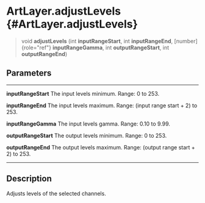 ArtLayer.adjustLevels {#ArtLayer.adjustLevels}
=====================

> void **adjustLevels** (int **inputRangeStart**, int **inputRangeEnd**,
> [number]{role="ref"} **inputRangeGamma**, int **outputRangeStart**,
> int **outputRangeEnd**)

Parameters
----------

  ---------------------- -----------------------------------------------------
  **inputRangeStart**    The input levels minimum. Range: 0 to 253.

  **inputRangeEnd**      The input levels maximum. Range: (input range start +
                         2) to 253.

  **inputRangeGamma**    The input levels gamma. Range: 0.10 to 9.99.

  **outputRangeStart**   The output levels minimum. Range: 0 to 253.

  **outputRangeEnd**     The output levels maximum. Range: (output range start
                         + 2) to 253.
  ---------------------- -----------------------------------------------------

Description
-----------

Adjusts levels of the selected channels.
